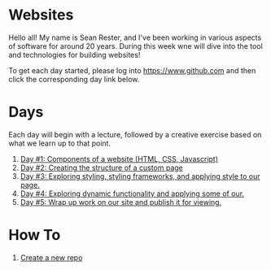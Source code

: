 # Websites
Hello all!  My name is Sean Rester, and I've been working in various aspects of software for around 20 years. During this week wne will dive into the tool and technologies for building websites!

To get each day started, please log into https://www.github.com and then click the corresponding day link below.

# Days
Each day will begin with a lecture, followed by a creative exercise based on what we learn up to that point. 

1. [Day #1: Components of a website (HTML, CSS, Javascript)](day1/index.md)
1. [Day #2: Creating the structure of a custom page](day2/index.md)
1. [Day #3: Exploring styling, styling frameworks, and applying style to our page.](day3/index.md)
1. [Day #4: Exploring dynamic functionality and applying some of our.](day4/index.md)
1. [Day #5: Wrap up work on our site and publish it for viewing.](day5/index.md)

# How To
1. [Create a new repo](https://github.com/syntastical/class-common/blob/main/create-repo/index.md)